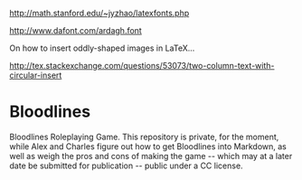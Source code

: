 http://math.stanford.edu/~jyzhao/latexfonts.php

http://www.dafont.com/ardagh.font


On how to insert oddly-shaped images in LaTeX...

http://tex.stackexchange.com/questions/53073/two-column-text-with-circular-insert



Bloodlines
==========
Bloodlines Roleplaying Game.
This repository is private, for the moment, while Alex and Charles figure out how to get Bloodlines into Markdown, as well as weigh the pros and cons of making the game -- which may at a later date be submitted for publication -- public under a CC license.
